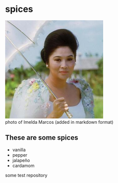 # spices


![Imelda Marcos](Here_Lies_Love.jpg)<br>
photo of Imelda Marcos (added in markdown format)

## These are some spices

- vanilla
- pepper
- jalapeño
- cardamom

some test repository
